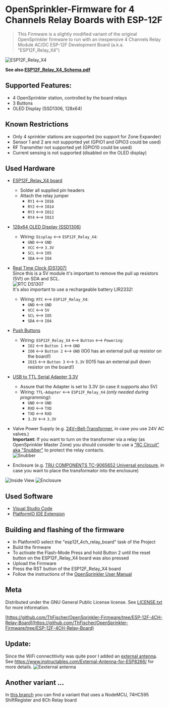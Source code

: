 # OpenSprinkler-Firmware for 4 Channels Relay Boards with ESP-12F
> This Firmware is a slightly modified variant of the original OpenSprinkler firmware
> to run with an inexpensive 4 Channels Relay Module AC/DC ESP-12F Development Board (a.k.a. "ESP12F_Relay_X4")

![ESP12F_Relay_X4](ESP12F_Relay_X4/ESP12F_Relay_X4.png)

**See also [ESP12F_Relay_X4_Schema.pdf](ESP12F_Relay_X4/ESP12F_Relay_X4_Schema.pdf)**

## Supported Features:
* 4 OpenSprinkler station, controlled by the board relays
* 3 Buttons
* OLED Display (SSD1306, 128x64)
## Known Restrictions
* Only 4 sprinkler stations are supported (no support for Zone Expander)
* Sensor 1 and 2 are not supported yet (GPIO1 and GPIO3 could be used)
* RF Transmitter not supported yet (GPIO10 could be used)
* Current sensing is not supported (disabled on the OLED display)

## Used Hardware
* [ESP12F_Relay_X4 board](https://www.ebay.com/sch/i.html?_nkw=4+Channels+Relay+Module+AC%2FDC+ESP-12F+Development+Board&_sacat=0&_sop=15)
  * Solder all supplied pin headers
  * Attach the relay jumper
    * `RY1` <—> `IO16`
    * `RY2` <—> `IO14`
    * `RY3` <—> `IO12`
    * `RY4` <—> `IO13`
* [128x64 OLED Display (SSD1306)](https://www.ebay.com/sch/i.html?&_nkw=128x64+OLED+Display+SSD1306&_sop=15)
  * Wiring: `Display` <—> `ESP12F_Relay_X4`:
    * `GND` <—> `GND`
    * `VCC` <—> `3.3V`
    * `SCL` <—> `IO5`
    * `SDA` <—> `IO4`
* [Real Time Clock (DS1307)](https://www.ebay.com/sch/i.html?_from=R40&_nkw=DS1307+I2C+RTC+Module&_sacat=0&_sop=15)  
Since this is a 5V module it's important to remove the pull up resistors (5V!) on SDA and SCL.  
![RTC DS1307](ESP12F_Relay_X4/RTC_DS1307.jpg)  
It's also important to use a rechargeable battery LIR2332!
  * Wiring: `RTC` <—> `ESP12F_Relay_X4`:
    * `GND` <—> `GND`
    * `VCC` <—> `5V`
    * `SCL` <—> `IO5`
    * `SDA` <—> `IO4`
* [Push Buttons](https://www.conrad.com/p/diptronics-dtsm-66n-v-b-pushbutton-12-v-dc-005-a-1-x-offon-momentary-1-pcs-707570)
  * Wiring: `ESP12F_Relay_X4` <—> `Button` <—> `Powering`:
    * `IO2` <—> `Button 1` <—> `GND`
    * `IO0` <—> `Button 2` <—> `GND`  (IO0 has an external pull up resistor on the board!)
    * `IO15` <—> `Button 3` <—> `3.3V`  (IO15 has an external pull down resistor on the board!)

* [USB to TTL Serial Adapter 3.3V](https://www.amazon.com/dp/B089YTXK8V)
  * Assure that the Adapter is set to 3.3V (in case it supports also 5V)
  * Wiring: `TTL-Adapter` <—> `ESP12F_Relay_X4` _(only needed during programming)_:
    * `GND` <—> `GND`
    * `RXD` <—> `TXD`
    * `TXD` <—> `RXD`
    * `3.3V` <—> `3.3V`
* Valve Power Supply (e.g. [24V~Bell-Transformer](https://www.amazon.de/-/en/JCL-BT8-8-Brand-Bell-Transformer/dp/B00K1CWEUG), in case you use 24V AC valves.)  
  **Important:** If you want to turn on the transformer via a relay (as OpenSprinkler  Master Zone) you should consider to use a ["RC Circuit" aka "Snubber"](https://www.ebay.com/sch/i.html?_from=R40&_trksid=p2047675.m570.l1313&_nkw=Absorption+Snubber+Circuit&_sacat=0) to protect the relay contacts.  
  ![Snubber](ESP12F_Relay_X4/snubber.png)
* Enclosure (e.g. [TRU COMPONENTS TC-9065652 Universal enclosure](https://www.conrad.com/p/tru-components-tc-9065652-universal-enclosure-122-x-120-x-85-acrylonitrile-butadiene-styrene-grey-white-ral-7035-1-2266413), in case you want to place the transformator into the enclosure)

![Inside View](ESP12F_Relay_X4/inside-view.jpg)
![Enclosure](ESP12F_Relay_X4/enclosure.jpg)
## Used Software
  * [Visual Studio Code](https://code.visualstudio.com/download)
  * [PlatformIO IDE Extension](https://platformio.org/install/ide?install=vscode)


## Building and flashing of the firmware
* In PlatformIO select the "esp12f_4ch_relay_board" task of the Project
* Build the firmware
* To activate the Flash-Mode Press and hold Button 2 until the reset button on the ESP12F_Relay_X4 board was also pressed
* Upload the Firmware
* Press the RST button of the ESP12F_Relay_X4 board
* Follow the instructions of the [OpenSprinkler User Manual](https://opensprinklershop.de/wp-content/uploads/2020/05/os-manual_2.1.9.pdf)


## Meta

Distributed under the GNU General Public License license. See [LICENSE.txt](LICENSE.txt) for more information.

[https://github.com/ThFischer/OpenSprinkler-Firmware/tree/ESP-12F-4CH-Relay-Board](https://github.com/ThFischer/OpenSprinkler-Firmware/tree/ESP-12F-4CH-Relay-Board)

## Update:
Since the WiFi connectitivity was quite poor I added an [external antenna](https://www.amazon.de/gp/product/B07SSYSZM9).
See https://www.instructables.com/External-Antenna-for-ESP8266/ for more details.
![Eexternal antenna](ESP12F_Relay_X4/ExternalAntenna.jpg)

## Another variant …
In [this branch](https://github.com/ThFischer/OpenSprinkler-for-ESP12F_Relay_X4/tree/NODEMCU_74HC595) you can find a variant that uses a NodeMCU, 74HC595 ShiftRegister and 8Ch Relay board
